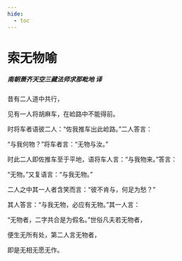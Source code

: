 ```yaml
---
hide:
  - toc
---
```


# **索无物喻**

##### 南朝萧齐天空三藏法师求那毗地 译

昔有二人道中共行，

见有一人将胡麻车，在崄路中不能得前。

时将车者语彼二人：“佐我推车出此崄路。”二人答言：

“与我何物？”将车者言：“无物与汝。”

时此二人即佐推车至于平地，语将车人言：“与我物来。”答言：

“无物。”又复语言：“与我无物。”

二人之中其一人者含笑而言：“彼不肯与，何足为愁？”

其人答言：“与我无物，必应有无物。”其一人言：

“无物者，二字共合是为假名。”世俗凡夫若无物者，

便生无所有处，第二人言无物者，

即是无相无愿无作。
